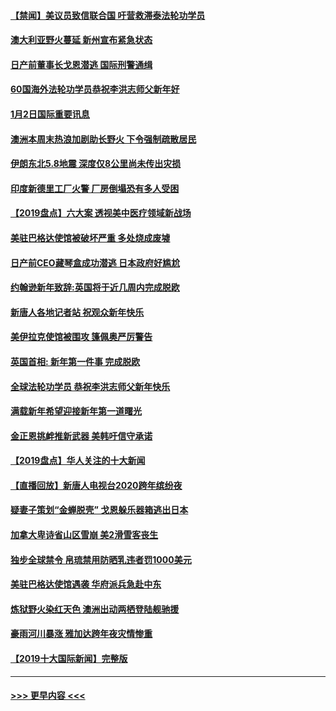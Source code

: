 #### [【禁闻】美议员致信联合国 吁营救滞泰法轮功学员](../pages/prog202/a102743781.md?t=01030633) 
#### [澳大利亚野火蔓延 新州宣布紧急状态](../pages/prog202/a102743681.md?t=01030633) 
#### [日产前董事长戈恩潜逃 国际刑警通缉](../pages/prog202/a102743676.md?t=01030633) 
#### [60国海外法轮功学员恭祝李洪志师父新年好](../pages/prog202/a102743628.md?t=01030633) 
#### [1月2日国际重要讯息](../pages/prog202/a102743488.md?t=01030633) 
#### [澳洲本周末热浪加剧助长野火 下令强制疏散居民](../pages/prog202/a102743421.md?t=01030633) 
#### [伊朗东北5.8地震 深度仅8公里尚未传出灾损](../pages/prog202/a102743396.md?t=01030633) 
#### [印度新德里工厂火警 厂房倒塌恐有多人受困](../pages/prog202/a102743386.md?t=01030633) 
#### [【2019盘点】六大案 透视美中医疗领域新战场](../pages/prog202/a102743227.md?t=01030633) 
#### [美驻巴格达使馆被破坏严重 多处烧成废墟](../pages/prog202/a102743244.md?t=01030633) 
#### [日产前CEO藏琴盒成功潜逃 日本政府好尴尬](../pages/prog202/a102742937.md?t=01030633) 
#### [约翰逊新年致辞:英国将于近几周内完成脱欧](../pages/prog202/a102742956.md?t=01030633) 
#### [新唐人各地记者站 祝观众新年快乐](../pages/prog202/a102742785.md?t=01030633) 
#### [美伊拉克使馆被围攻 篷佩奥严厉警告](../pages/prog202/a102742994.md?t=01030633) 
#### [英国首相: 新年第一件事 完成脱欧](../pages/prog202/a102742907.md?t=01030633) 
#### [全球法轮功学员 恭祝李洪志师父新年快乐](../pages/prog202/a102742900.md?t=01030633) 
#### [满载新年希望迎接新年第一道曙光](../pages/prog202/a102742809.md?t=01030633) 
#### [金正恩挑衅推新武器 美韩吁信守承诺](../pages/prog202/a102742799.md?t=01030633) 
#### [【2019盘点】华人关注的十大新闻](../pages/prog202/a102742748.md?t=01030633) 
#### [【直播回放】新唐人电视台2020跨年缤纷夜](../pages/prog202/a102738273.md?t=01030633) 
#### [疑妻子策划“金蝉脱壳” 戈恩躲乐器箱逃出日本](../pages/prog202/a102742535.md?t=01030633) 
#### [加拿大卑诗省山区雪崩 美2滑雪客丧生](../pages/prog202/a102742491.md?t=01030633) 
#### [独步全球禁令 帛琉禁用防晒乳违者罚1000美元](../pages/prog202/a102742478.md?t=01030633) 
#### [美驻巴格达使馆遇袭 华府派兵急赴中东](../pages/prog202/a102742451.md?t=01030633) 
#### [炼狱野火染红天色 澳洲出动两栖登陆舰驰援](../pages/prog202/a102742433.md?t=01030633) 
#### [豪雨河川暴涨 雅加达跨年夜灾情惨重](../pages/prog202/a102742271.md?t=01030633) 
#### [【2019十大国际新闻】完整版](../pages/prog202/a102742169.md?t=01030633) 

----
#### [ >>> 更早内容 <<< ](../indexes/prog202-earlier.md)
